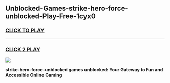 
## Unblocked-Games-strike-hero-force-unblocked-Play-Free-1cyx0
<h3>
<a href="https://premium76.site?title=strike-hero-force-unblocked&ref=20M">CLICK TO PLAY</a></h3>
<hr>

<h3>
<a href="https://premium76.site?title=strike-hero-force-unblocked&ref=20M">CLICK 2 PLAY</a>
  
</h3>

<a href="https://premium76.site?title=strike-hero-force-unblocked&ref=19M"><img src="https://clearcache.store/games.png"></a>


**strike-hero-force-unblocked games unblocked: Your Gateway to Fun and Accessible Online Gaming**

